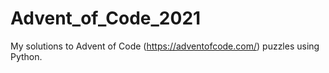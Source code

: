 # Advent_of_Code_2021

My solutions to Advent of Code (https://adventofcode.com/) puzzles using Python.
